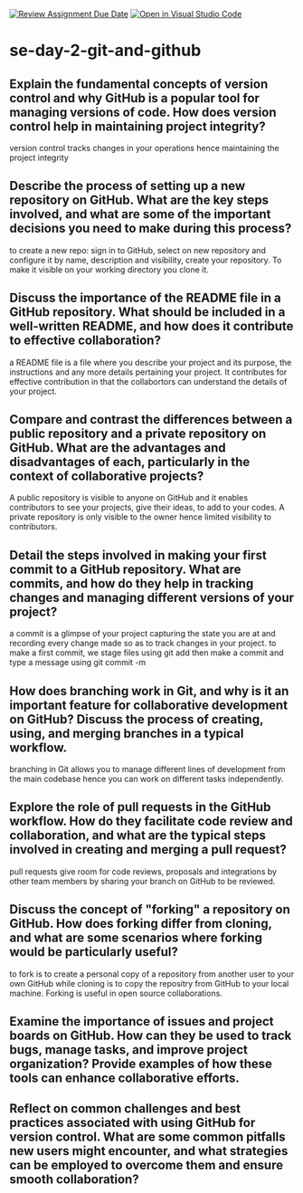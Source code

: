 [![Review Assignment Due Date](https://classroom.github.com/assets/deadline-readme-button-22041afd0340ce965d47ae6ef1cefeee28c7c493a6346c4f15d667ab976d596c.svg)](https://classroom.github.com/a/8wgCKhpZ)
[![Open in Visual Studio Code](https://classroom.github.com/assets/open-in-vscode-2e0aaae1b6195c2367325f4f02e2d04e9abb55f0b24a779b69b11b9e10269abc.svg)](https://classroom.github.com/online_ide?assignment_repo_id=15694764&assignment_repo_type=AssignmentRepo)
# se-day-2-git-and-github
## Explain the fundamental concepts of version control and why GitHub is a popular tool for managing versions of code. How does version control help in maintaining project integrity?
version control tracks changes in your operations hence maintaining the project integrity
## Describe the process of setting up a new repository on GitHub. What are the key steps involved, and what are some of the important decisions you need to make during this process?
to create a new repo: sign in to GitHub, select on new repository and configure it by name, description and visibility, create your repository. To make it visible on your working directory you clone it. 
## Discuss the importance of the README file in a GitHub repository. What should be included in a well-written README, and how does it contribute to effective collaboration?
a README file is a file where you describe your project and its purpose, the instructions and any more details pertaining your project. It contributes for effective contribution in that the collabortors can understand the details of your project.
## Compare and contrast the differences between a public repository and a private repository on GitHub. What are the advantages and disadvantages of each, particularly in the context of collaborative projects?
A public repository is visible to anyone on GitHub and it enables contributors to see your projects, give their ideas, to add to your codes. A private repository is only visible to the owner hence limited visibility to contributors.
## Detail the steps involved in making your first commit to a GitHub repository. What are commits, and how do they help in tracking changes and managing different versions of your project?
a commit is a glimpse of your project capturing the state you are at and recording every change made so as to track changes in your project. to make a first commit, we stage files using git add then make a commit and type a message using git commit -m
## How does branching work in Git, and why is it an important feature for collaborative development on GitHub? Discuss the process of creating, using, and merging branches in a typical workflow.
branching in Git allows you to manage different lines of development from the main codebase hence you can work on different tasks independently.
## Explore the role of pull requests in the GitHub workflow. How do they facilitate code review and collaboration, and what are the typical steps involved in creating and merging a pull request?
pull requests give room for code reviews, proposals and integrations by other team members by sharing your branch on GitHub to be reviewed.
## Discuss the concept of "forking" a repository on GitHub. How does forking differ from cloning, and what are some scenarios where forking would be particularly useful?
to fork is to create a personal copy of a repository from another user to your own GitHub while cloning is to copy the repositry from GitHub to your local machine. Forking is useful in open source collaborations.
## Examine the importance of issues and project boards on GitHub. How can they be used to track bugs, manage tasks, and improve project organization? Provide examples of how these tools can enhance collaborative efforts.

## Reflect on common challenges and best practices associated with using GitHub for version control. What are some common pitfalls new users might encounter, and what strategies can be employed to overcome them and ensure smooth collaboration?
